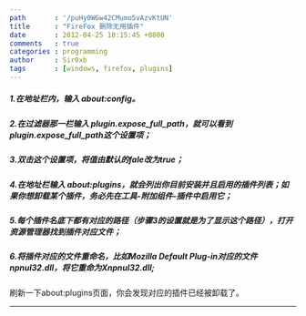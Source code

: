 ```yaml
---
path       : '/puHy0WGw42CMumo5vAzvKtUN'
title      : "FireFox 删除无用插件"
date       : 2012-04-25 10:15:45 +0800
comments   : true
categories : programming
author     : Sir0xb
tags       : [windows, firefox, plugins]
---
```


##### 1.在地址栏内，输入 about:config。

##### 2.在过滤器那一栏输入 plugin.expose_full_path，就可以看到plugin.expose_full_path这个设置项；

##### 3.双击这个设置项，将值由默认的fale改为true；

##### 4.在地址栏输入 about:plugins，就会列出你目前安装并且启用的插件列表；如果你想卸载某个插件，务必先在工具-附加组件-插件中启用它；

##### 5.每个插件名底下都有对应的路径（步骤3的设置就是为了显示这个路径），打开资源管理器找到插件对应文件；

##### 6.将插件对应的文件重命名，比如Mozilla Default Plug-in对应的文件npnul32.dll，将它重命为Xnpnul32.dll;

刷新一下about:plugins页面，你会发现对应的插件已经被卸载了。

***
